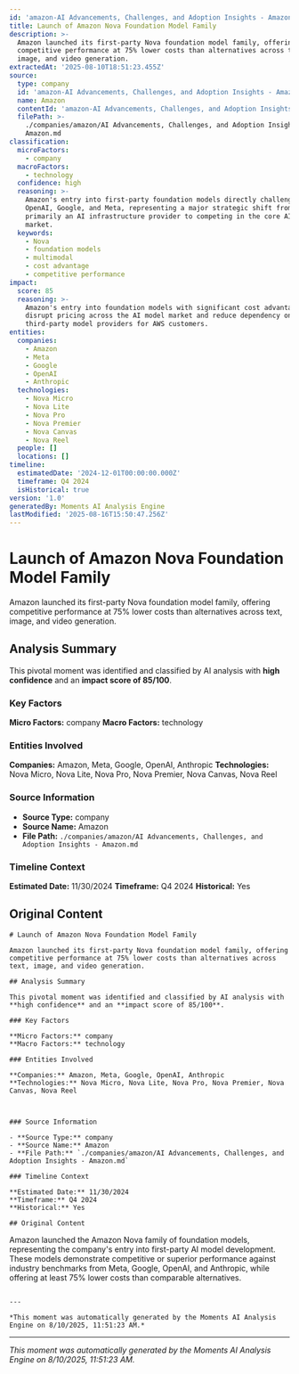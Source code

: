 ```yaml
---
id: 'amazon-AI Advancements, Challenges, and Adoption Insights - Amazon-moment-2'
title: Launch of Amazon Nova Foundation Model Family
description: >-
  Amazon launched its first-party Nova foundation model family, offering
  competitive performance at 75% lower costs than alternatives across text,
  image, and video generation.
extractedAt: '2025-08-10T18:51:23.455Z'
source:
  type: company
  id: 'amazon-AI Advancements, Challenges, and Adoption Insights - Amazon'
  name: Amazon
  contentId: 'amazon-AI Advancements, Challenges, and Adoption Insights - Amazon'
  filePath: >-
    ./companies/amazon/AI Advancements, Challenges, and Adoption Insights -
    Amazon.md
classification:
  microFactors:
    - company
  macroFactors:
    - technology
  confidence: high
  reasoning: >-
    Amazon's entry into first-party foundation models directly challenges
    OpenAI, Google, and Meta, representing a major strategic shift from being
    primarily an AI infrastructure provider to competing in the core AI model
    market.
  keywords:
    - Nova
    - foundation models
    - multimodal
    - cost advantage
    - competitive performance
impact:
  score: 85
  reasoning: >-
    Amazon's entry into foundation models with significant cost advantages could
    disrupt pricing across the AI model market and reduce dependency on
    third-party model providers for AWS customers.
entities:
  companies:
    - Amazon
    - Meta
    - Google
    - OpenAI
    - Anthropic
  technologies:
    - Nova Micro
    - Nova Lite
    - Nova Pro
    - Nova Premier
    - Nova Canvas
    - Nova Reel
  people: []
  locations: []
timeline:
  estimatedDate: '2024-12-01T00:00:00.000Z'
  timeframe: Q4 2024
  isHistorical: true
version: '1.0'
generatedBy: Moments AI Analysis Engine
lastModified: '2025-08-16T15:50:47.256Z'
---
```

# Launch of Amazon Nova Foundation Model Family

Amazon launched its first-party Nova foundation model family, offering competitive performance at 75% lower costs than alternatives across text, image, and video generation.

## Analysis Summary

This pivotal moment was identified and classified by AI analysis with **high confidence** and an **impact score of 85/100**.

### Key Factors

**Micro Factors:** company
**Macro Factors:** technology

### Entities Involved

**Companies:** Amazon, Meta, Google, OpenAI, Anthropic
**Technologies:** Nova Micro, Nova Lite, Nova Pro, Nova Premier, Nova Canvas, Nova Reel



### Source Information

- **Source Type:** company
- **Source Name:** Amazon
- **File Path:** `./companies/amazon/AI Advancements, Challenges, and Adoption Insights - Amazon.md`

### Timeline Context

**Estimated Date:** 11/30/2024
**Timeframe:** Q4 2024
**Historical:** Yes

## Original Content

```
# Launch of Amazon Nova Foundation Model Family

Amazon launched its first-party Nova foundation model family, offering competitive performance at 75% lower costs than alternatives across text, image, and video generation.

## Analysis Summary

This pivotal moment was identified and classified by AI analysis with **high confidence** and an **impact score of 85/100**.

### Key Factors

**Micro Factors:** company
**Macro Factors:** technology

### Entities Involved

**Companies:** Amazon, Meta, Google, OpenAI, Anthropic
**Technologies:** Nova Micro, Nova Lite, Nova Pro, Nova Premier, Nova Canvas, Nova Reel



### Source Information

- **Source Type:** company
- **Source Name:** Amazon
- **File Path:** `./companies/amazon/AI Advancements, Challenges, and Adoption Insights - Amazon.md`

### Timeline Context

**Estimated Date:** 11/30/2024
**Timeframe:** Q4 2024
**Historical:** Yes

## Original Content

```
Amazon launched the Amazon Nova family of foundation models, representing the company's entry into first-party AI model development. These models demonstrate competitive or superior performance against industry benchmarks from Meta, Google, OpenAI, and Anthropic, while offering at least 75% lower costs than comparable alternatives.
```

---

*This moment was automatically generated by the Moments AI Analysis Engine on 8/10/2025, 11:51:23 AM.*

```

---

*This moment was automatically generated by the Moments AI Analysis Engine on 8/10/2025, 11:51:23 AM.*
